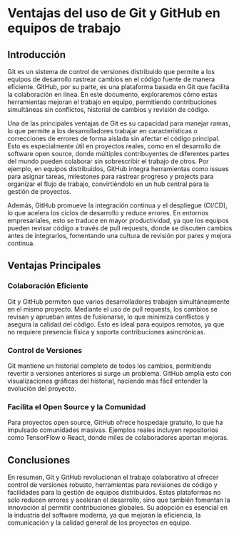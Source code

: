 # Ventajas del uso de Git y GitHub en equipos de trabajo

## Introducción
Git es un sistema de control de versiones distribuido que permite a los equipos de desarrollo rastrear cambios en el código fuente de manera eficiente. GitHub, por su parte, es una plataforma basada en Git que facilita la colaboración en línea. En este documento, exploraremos cómo estas herramientas mejoran el trabajo en equipo, permitiendo contribuciones simultáneas sin conflictos, historial de cambios y revisión de código.

Una de las principales ventajas de Git es su capacidad para manejar ramas, lo que permite a los desarrolladores trabajar en características o correcciones de errores de forma aislada sin afectar el código principal. Esto es especialmente útil en proyectos reales, como en el desarrollo de software open source, donde múltiples contribuyentes de diferentes partes del mundo pueden colaborar sin sobrescribir el trabajo de otros. Por ejemplo, en equipos distribuidos, GitHub integra herramientas como issues para asignar tareas, milestones para rastrear progreso y projects para organizar el flujo de trabajo, convirtiéndolo en un hub central para la gestión de proyectos.

Además, GitHub promueve la integración continua y el despliegue (CI/CD), lo que acelera los ciclos de desarrollo y reduce errores. En entornos empresariales, esto se traduce en mayor productividad, ya que los equipos pueden revisar código a través de pull requests, donde se discuten cambios antes de integrarlos, fomentando una cultura de revisión por pares y mejora continua.

## Ventajas Principales
### Colaboración Eficiente
Git y GitHub permiten que varios desarrolladores trabajen simultáneamente en el mismo proyecto. Mediante el uso de pull requests, los cambios se revisan y aprueban antes de fusionarse, lo que minimiza conflictos y asegura la calidad del código. Esto es ideal para equipos remotos, ya que no requiere presencia física y soporta contribuciones asincrónicas.

### Control de Versiones
Git mantiene un historial completo de todos los cambios, permitiendo revertir a versiones anteriores si surge un problema. GitHub amplía esto con visualizaciones gráficas del historial, haciendo más fácil entender la evolución del proyecto.

### Facilita el Open Source y la Comunidad
Para proyectos open source, GitHub ofrece hospedaje gratuito, lo que ha impulsado comunidades masivas. Ejemplos reales incluyen repositorios como TensorFlow o React, donde miles de colaboradores aportan mejoras.

## Conclusiones
En resumen, Git y GitHub revolucionan el trabajo colaborativo al ofrecer control de versiones robusto, herramientas para revisiones de código y facilidades para la gestión de equipos distribuidos. Estas plataformas no solo reducen errores y aceleran el desarrollo, sino que también fomentan la innovación al permitir contribuciones globales. Su adopción es esencial en la industria del software moderna, ya que mejoran la eficiencia, la comunicación y la calidad general de los proyectos en equipo.
